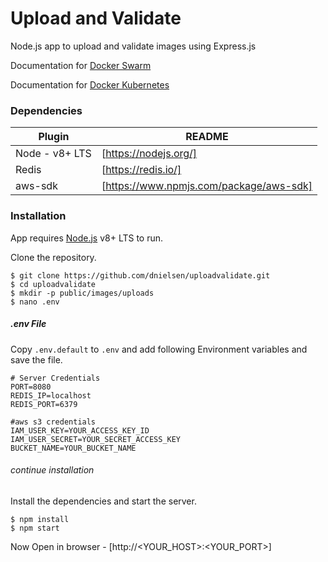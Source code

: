 # Upload and Validate
Node.js app to upload and validate images using Express.js

Documentation for [Docker Swarm](https://github.com/dnielsen/uploadvalidate/edit/vyznit/DOCKER-SWARM.md)

Documentation for [Docker Kubernetes](https://github.com/dnielsen/uploadvalidate/edit/vyznit/DOCKER-KUBERNETES.md)

### Dependencies

| Plugin | README |
| ------ | ------ |
| Node - v8+ LTS | [https://nodejs.org/] |
| Redis | [https://redis.io/] |
| aws-sdk | [https://www.npmjs.com/package/aws-sdk] |

### Installation

App requires [Node.js](https://nodejs.org/) v8+ LTS to run.

Clone the repository.

```
$ git clone https://github.com/dnielsen/uploadvalidate.git
$ cd uploadvalidate
$ mkdir -p public/images/uploads
$ nano .env
```
##### .env File
Copy `.env.default` to `.env` and add following Environment variables and save the file.

```
# Server Credentials
PORT=8080
REDIS_IP=localhost
REDIS_PORT=6379

#aws s3 credentials
IAM_USER_KEY=YOUR_ACCESS_KEY_ID
IAM_USER_SECRET=YOUR_SECRET_ACCESS_KEY
BUCKET_NAME=YOUR_BUCKET_NAME
```
###### continue installation
Install the dependencies and start the server.
```
$ npm install
$ npm start
```
Now Open in browser - [http://<YOUR_HOST>:<YOUR_PORT>]
